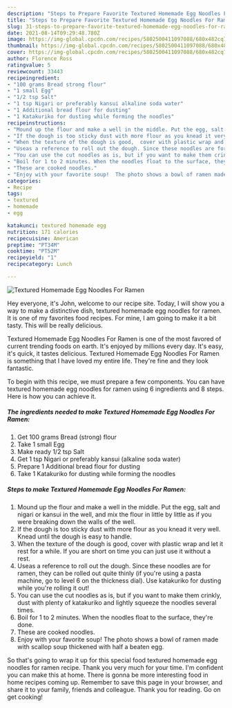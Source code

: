 ```yaml
---
description: "Steps to Prepare Favorite Textured Homemade Egg Noodles For Ramen"
title: "Steps to Prepare Favorite Textured Homemade Egg Noodles For Ramen"
slug: 31-steps-to-prepare-favorite-textured-homemade-egg-noodles-for-ramen
date: 2021-08-14T09:29:48.780Z
image: https://img-global.cpcdn.com/recipes/5802500411097088/680x482cq70/textured-homemade-egg-noodles-for-ramen-recipe-main-photo.jpg
thumbnail: https://img-global.cpcdn.com/recipes/5802500411097088/680x482cq70/textured-homemade-egg-noodles-for-ramen-recipe-main-photo.jpg
cover: https://img-global.cpcdn.com/recipes/5802500411097088/680x482cq70/textured-homemade-egg-noodles-for-ramen-recipe-main-photo.jpg
author: Florence Ross
ratingvalue: 5
reviewcount: 33443
recipeingredient:
- "100 grams Bread strong flour"
- "1 small Egg"
- "1/2 tsp Salt"
- "1 tsp Nigari or preferably kansui alkaline soda water"
- "1 Additional bread flour for dusting"
- "1 Katakuriko for dusting while forming the noodles"
recipeinstructions:
- "Mound up the flour and make a well in the middle. Put the egg, salt and nigari or kansui in the well, and mix the flour in little by little as if you were breaking down the walls of the well."
- "If the dough is too sticky dust with more flour as you knead it very well. Knead until the dough is easy to handle."
- "When the texture of the dough is good,  cover with plastic wrap and let it rest for a while. If you are short on time you can just use it without a rest."
- "Useas a reference to roll out the dough. Since these noodles are for ramen, they can be rolled out quite thinly (if you&#39;re using a pasta machine, go to level 6 on the thickness dial). Use katakuriko for dusting while you&#39;re rolling it out!"
- "You can use the cut noodles as is, but if you want to make them crinkly, dust with plenty of katakuriko and lightly squeeze the noodles several times."
- "Boil for 1 to 2 minutes. When the noodles float to the surface, they&#39;re done."
- "These are cooked noodles."
- "Enjoy with your favorite soup!  The photo shows a bowl of ramen made with scallop soup thickened with half a beaten egg."
categories:
- Recipe
tags:
- textured
- homemade
- egg

katakunci: textured homemade egg 
nutrition: 171 calories
recipecuisine: American
preptime: "PT34M"
cooktime: "PT52M"
recipeyield: "1"
recipecategory: Lunch

---
```



![Textured Homemade Egg Noodles For Ramen](https://img-global.cpcdn.com/recipes/5802500411097088/680x482cq70/textured-homemade-egg-noodles-for-ramen-recipe-main-photo.jpg)

Hey everyone, it's John, welcome to our recipe site. Today, I will show you a way to make a distinctive dish, textured homemade egg noodles for ramen. It is one of my favorites food recipes. For mine, I am going to make it a bit tasty. This will be really delicious.



Textured Homemade Egg Noodles For Ramen is one of the most favored of current trending foods on earth. It's enjoyed by millions every day. It's easy, it's quick, it tastes delicious. Textured Homemade Egg Noodles For Ramen is something that I have loved my entire life. They're fine and they look fantastic.


To begin with this recipe, we must prepare a few components. You can have textured homemade egg noodles for ramen using 6 ingredients and 8 steps. Here is how you can achieve it.

<!--inarticleads1-->

##### The ingredients needed to make Textured Homemade Egg Noodles For Ramen:

1. Get 100 grams Bread (strong) flour
1. Take 1 small Egg
1. Make ready 1/2 tsp Salt
1. Get 1 tsp Nigari or preferably kansui (alkaline soda water)
1. Prepare 1 Additional bread flour for dusting
1. Take 1 Katakuriko for dusting while forming the noodles




<!--inarticleads2-->

##### Steps to make Textured Homemade Egg Noodles For Ramen:

1. Mound up the flour and make a well in the middle. Put the egg, salt and nigari or kansui in the well, and mix the flour in little by little as if you were breaking down the walls of the well.
1. If the dough is too sticky dust with more flour as you knead it very well. Knead until the dough is easy to handle.
1. When the texture of the dough is good,  cover with plastic wrap and let it rest for a while. If you are short on time you can just use it without a rest.
1. Useas a reference to roll out the dough. Since these noodles are for ramen, they can be rolled out quite thinly (if you&#39;re using a pasta machine, go to level 6 on the thickness dial). Use katakuriko for dusting while you&#39;re rolling it out!
1. You can use the cut noodles as is, but if you want to make them crinkly, dust with plenty of katakuriko and lightly squeeze the noodles several times.
1. Boil for 1 to 2 minutes. When the noodles float to the surface, they&#39;re done.
1. These are cooked noodles.
1. Enjoy with your favorite soup!  The photo shows a bowl of ramen made with scallop soup thickened with half a beaten egg.




So that's going to wrap it up for this special food textured homemade egg noodles for ramen recipe. Thank you very much for your time. I'm confident you can make this at home. There is gonna be more interesting food in home recipes coming up. Remember to save this page in your browser, and share it to your family, friends and colleague. Thank you for reading. Go on get cooking!
